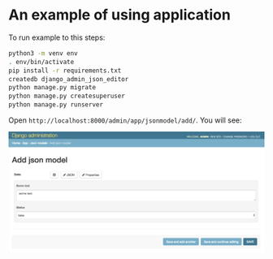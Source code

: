# An example of using application

To run example to this steps:

```bash
python3 -m venv env
. env/bin/activate
pip install -r requirements.txt
createdb django_admin_json_editor
python manage.py migrate
python manage.py createsuperuser
python manage.py runserver
```

Open `http://localhost:8000/admin/app/jsonmodel/add/`. You will see:

![Example](example.png)